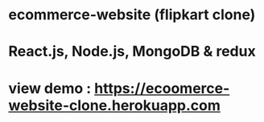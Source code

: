 # ecommerce-website (flipkart clone)

# React.js, Node.js, MongoDB & redux

# view demo : https://ecoomerce-website-clone.herokuapp.com

